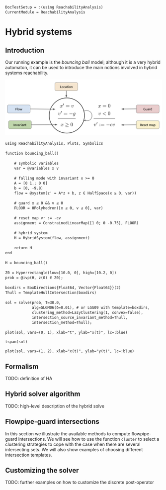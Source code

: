 ```@meta
DocTestSetup = :(using ReachabilityAnalysis)
CurrentModule = ReachabilityAnalysis
```

# Hybrid systems

## Introduction

Our running example is the *bouncing ball* model; although it is a very hybrid automaton,
it can be used to introduce the main notions involved in hybrid systems reachability.

![Hybrid automaton of the bouncing ball model](../assets/bouncing_ball_annotations.png)

```@example bouncing_ball
using ReachabilityAnalysis, Plots, Symbolics

function bouncing_ball()

    # symbolic variables
    var = @variables x v

    # falling mode with invariant x >= 0
    A = [0 1.; 0 0]
    b = [0, -9.8]
    flow = @system(z' = A*z + b, z ∈ HalfSpace(x ≥ 0, var))

    # guard x ≤ 0 && v ≤ 0
    FLOOR = HPolyhedron([x ≤ 0, v ≤ 0], var)

    # reset map v⁺ := -cv
    assignment = ConstrainedLinearMap([1 0; 0 -0.75], FLOOR)

    # hybrid system
    H = HybridSystem(flow, assignment)

    return H
end

H = bouncing_ball()

Z0 = Hyperrectangle(low=[10.0, 0], high=[10.2, 0])
prob = @ivp(H, z(0) ∈ Z0);

boxdirs = BoxDirections{Float64, Vector{Float64}}(2)
Thull = TemplateHullIntersection(boxdirs)

sol = solve(prob, T=30.0,
            alg=GLGM06(δ=0.01), # or LGG09 with template=boxdirs,
            clustering_method=LazyClustering(1, convex=false),
            intersection_source_invariant_method=Thull,
            intersection_method=Thull);

plot(sol, vars=(0, 1), xlab="t", ylab="x(t)", lc=:blue)
```

```@example bouncing_ball
tspan(sol)
```

```@example bouncing_ball
plot(sol, vars=(1, 2), xlab="x(t)", ylab="y(t)", lc=:blue)
```

## Formalism

TODO: definition of HA

## Hybrid solver algorithm

TODO: high-level description of the hybrid solve

## Flowpipe-guard intersections

In this section we illustrate the available methods to compute flowpipe-guard intersections. We will see how to use the function `cluster` to select a clustering strategies to cope with the case when there are several intersecting sets. We will also show examples of choosing different intersection templates.

## Customizing the solver

TODO: further examples on how to customize the discrete post-operator
